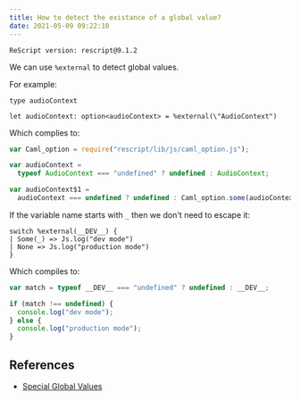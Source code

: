 ```yaml
---
title: How to detect the existance of a global value?
date: 2021-05-09 09:22:10
---
```


```
ReScript version: rescript@9.1.2
```

We can use `%external` to detect global values.

For example:

```res
type audioContext

let audioContext: option<audioContext> = %external(\"AudioContext")
```

Which complies to:

```js
var Caml_option = require("rescript/lib/js/caml_option.js");

var audioContext =
  typeof AudioContext === "undefined" ? undefined : AudioContext;

var audioContext$1 =
  audioContext === undefined ? undefined : Caml_option.some(audioContext);
```

If the variable name starts with `_` then we don't need to escape it:

```res
switch %external(__DEV__) {
| Some(_) => Js.log("dev mode")
| None => Js.log("production mode")
}
```

Which compiles to:

```js
var match = typeof __DEV__ === "undefined" ? undefined : __DEV__;

if (match !== undefined) {
  console.log("dev mode");
} else {
  console.log("production mode");
}
```

## References

- [Special Global Values](https://rescript-lang.org/docs/manual/latest/bind-to-global-js-values#special-global-values)

